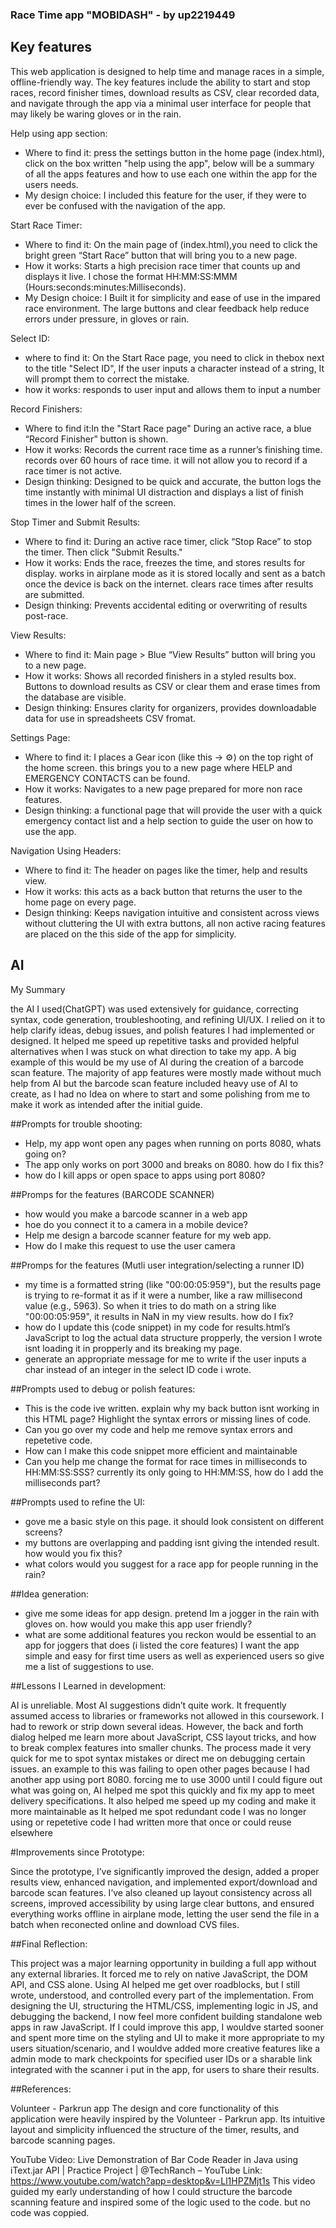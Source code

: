 ### Race Time app "MOBIDASH" - by up2219449

## Key features
This web application is designed to help time and manage races in a simple, offline-friendly way. The key features include the ability to start 
and stop races, record finisher times, download results as CSV, clear recorded data, and navigate through the app via a minimal user interface
for people that may likely be waring gloves or in the rain.

Help using app section:
 - Where to find it: press the settings button in the home page (index.html), click on the box written "help using the app", below will be a summary
of all the apps features and how to use each one within the app for the users needs.
 - My design choice: I included this feature for the user, if they were to ever be confused with the navigation of the app.

Start Race Timer:
 - Where to find it: On the main page of (index.html),you need to click the bright green “Start Race” button that will bring you to a new page.
 - How it works: Starts a high precision race timer that counts up and displays it live. I chose the format HH:MM:SS:MMM (Hours:seconds:minutes:Milliseconds).
 - My Design choice: I Built it for simplicity and ease of use in the impared race environment. The large buttons and clear feedback help reduce errors under pressure, in gloves or rain.

Select ID:
 - where to find it: On the Start Race page, you need to click in thebox next to the title "Select ID", If the user inputs a character instead of
a string, It will prompt them to correct the mistake. 
 - how it works: responds to user input and allows them to input a number

Record Finishers:
 - Where to find it:In the "Start Race page" During an active race, a blue “Record Finisher” button is shown.
 - How it works: Records the current race time as a runner’s finishing time. records over 60 hours of race time. it will not allow you to record if a race timer is not active.
 - Design thinking: Designed to be quick and accurate, the button logs the time instantly with minimal UI distraction and displays a list of finish times in the lower half of the screen.

Stop Timer and Submit Results:
 - Where to find it: During an active race timer, click “Stop Race” to stop the timer. Then click "Submit Results."
 - How it works: Ends the race, freezes the time, and stores results for display. works in airplane mode as it is stored locally and sent as a batch once the device is back on the internet.
clears race times after results are submitted.
 - Design thinking: Prevents accidental editing or overwriting of results post-race.

View Results:
 - Where to find it: Main page > Blue “View Results” button will bring you to a new page.
 - How it works: Shows all recorded finishers in a styled results box. Buttons to download results as CSV or clear them and erase times from the database are visible.
 - Design thinking: Ensures clarity for organizers, provides downloadable data for use in spreadsheets CSV fromat.

Settings Page:
 - Where to find it: I places a Gear icon (like this -> ⚙️) on the top right of the home screen. this brings you to a new page where HELP and EMERGENCY CONTACTS can be found.
 - How it works: Navigates to a new page prepared for more non race features.
 - Design thinking: a functional page that will provide the user with a quick emergency contact list and a help section to guide the user on how to use the app.

Navigation Using Headers:
 - Where to find it: The header on pages like the timer, help and results view.
 - How it works: this acts as a back button that returns the user to the home page on every page.
 - Design thinking: Keeps navigation intuitive and consistent across views without cluttering the UI with extra buttons, all non active racing features are placed on the this side of the
app for simplicity.


## AI
My Summary

the AI I used(ChatGPT) was used extensively for guidance, correcting syntax, code generation, troubleshooting, and refining UI/UX. I relied on it to help clarify ideas, debug issues, and polish features I had implemented or designed. It helped me speed up repetitive tasks and provided helpful alternatives when 
I was stuck on what direction to take my app. A big example of this would be my use of AI during the creation of a barcode scan feature. The majority of
app features were mostly made without much help from AI but the barcode scan feature included heavy use of AI to create, as I had no Idea on where to start
and some polishing from me to make it work as intended after the initial guide.

##Prompts for trouble shooting:
 - Help, my app wont open any pages when running on ports 8080, whats going on?
 - The app only works on port 3000 and breaks on 8080. how do I fix this?
 - how do I kill apps or open space to apps using port 8080?

##Promps for the features (BARCODE SCANNER)
 - how would you make a barcode scanner in a web app
 - hoe do you connect it to a camera in a mobile device?
 - Help me design a barcode scanner feature for my web app.
 - How do I make this request to use the user camera
   
##Promps for the features (Mutli user integration/selecting a runner ID)
 - my time is a formatted string (like "00:00:05:959"), but the results page is trying to re-format it as if it were a number,
like a raw millisecond value (e.g., 5963). So when it tries to do math on a string like "00:00:05:959", it results in NaN in my view results. how do I fix?
 - how do I update this (code snippet) in my code for results.html’s JavaScript to log the actual data structure propperly, the version I wrote isnt
loading it in propperly and its breaking my page.
- generate an appropriate message for me to write if the user inputs a char instead of an integer in the select ID code i wrote.

##Prompts used to debug or polish features:
 - This is the code ive written. explain why my back button isnt working in this HTML page? Highlight the syntax errors or missing lines of code.
 - Can you go over my code and help me remove syntax errors and repetetive code.
 - How can I make this code snippet more efficient and maintainable
 - Can you help me change the format for race times in milliseconds to HH:MM:SS:SSS? currently its only going to HH:MM:SS, how do I add the milliseconds part?

##Prompts used to refine the UI:
 - gove me a basic style on this page. it should look consistent on different screens?
 - my buttons are overlapping and padding isnt giving the intended result. how would you fix this?
 - what colors would you suggest for a race app for people running in the rain?

##Idea generation:
 - give me some ideas for app design. pretend Im a jogger in the rain with gloves on. how would you make this app user friendly?
 - what are some additional features you reckon would be essential to an app for joggers that does (i listed the core features) I want the app simple and easy for first time users
as well as experienced users so give me a list of suggestions to use.

##Lessons I Learned in development:

AI is unreliable. Most AI suggestions didn’t quite work. It frequently assumed access to libraries or frameworks not allowed in this coursework. 
I had to rework or strip down several ideas. However, the back and forth dialog helped me learn more about JavaScript, CSS layout tricks, and how to break complex features 
into smaller chunks. The process made it very quick for me to spot syntax mistakes or direct me on debugging certain issues. an example to this was failing to open other pages because
I had another app using port 8080. forcing me to use 3000 until I could figure out what was going on, AI helped me spot this quickly and fix my app to meet delivery specifications. 
It also helped me speed up my coding and make it more maintainable as It helped me spot redundant code I was no longer using or repetetive code
I had written more that once or could reuse elsewhere

#Improvements since Prototype:

Since the prototype, I’ve significantly improved the design, added a proper results view, enhanced navigation, and implemented export/download and barcode scan features. I’ve also cleaned up layout 
consistency across all screens, improved accessibility by using large clear buttons, and ensured everything works offline in airplane mode, letting the user send the file in a batch
 when reconected online and download CVS files.

##Final Reflection:

This project was a major learning opportunity in building a full app without any external libraries. It forced me to rely on native JavaScript, 
the DOM API, and CSS alone. Using AI helped me get over roadblocks, but I still wrote, understood, and controlled every part of the implementation. 
From designing the UI, structuring the HTML/CSS, implementing logic in JS, and debugging the backend, I now feel more confident building standalone web apps in raw JavaScript.
If I could improve this app, I wouldve started sooner and spent more time on the styling and UI to make it more appropriate to my users situation/scenario,
and I wouldve added more creative features like a admin mode to mark checkpoints for specified user IDs or a sharable link integrated with the scanner
i put in the app, for users to share their results. 

##References:

Volunteer - Parkrun app
The design and core functionality of this application were heavily inspired by the Volunteer - Parkrun app. Its intuitive layout and simplicity influenced the structure of the timer, results, and barcode scanning pages.

YouTube Video: Live Demonstration of Bar Code Reader in Java using iText.jar API | Practice Project | ‪@TechRanch – YouTube
Link: https://www.youtube.com/watch?app=desktop&v=Ll1HPZMjt1s
This video guided my early understanding of how I could structure the barcode scanning feature and inspired some of the logic used to the code. but no code was coppied.
